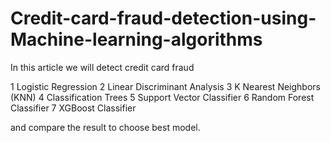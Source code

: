# Credit-card-fraud-detection-using-Machine-learning-algorithms
In this article we will detect credit card fraud 

1 Logistic Regression 
2 Linear Discriminant Analysis 
3 K Nearest Neighbors (KNN) 
4 Classification Trees 
5 Support Vector Classifier 
6 Random Forest Classifier 
7 XGBoost Classifier

and compare the result to choose best model.
